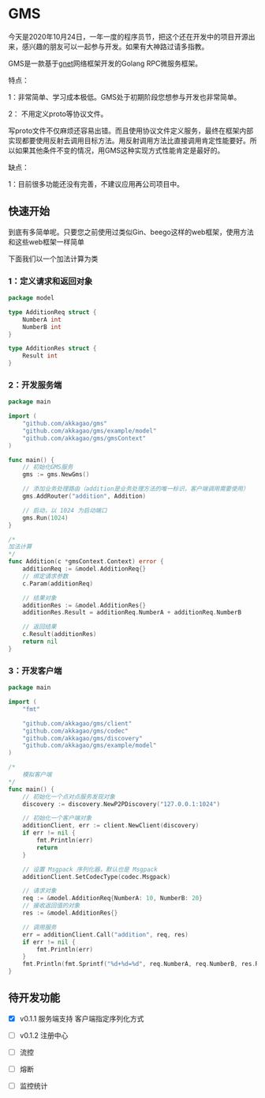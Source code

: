 # GMS

今天是2020年10月24日，一年一度的程序员节，把这个还在开发中的项目开源出来，感兴趣的朋友可以一起参与开发。如果有大神路过请多指教。



GMS是一款基于[gnet](https://github.com/panjf2000/gnet)网络框架开发的Golang RPC微服务框架。

特点：

1：非常简单、学习成本极低。GMS处于初期阶段您想参与开发也非常简单。

2： 不用定义proto等协议文件。

​		写proto文件不仅麻烦还容易出错。而且使用协议文件定义服务，最终在框架内部实现都要使用反射去调用目标方法。用反射调用方法比直接调用肯定性能要好。所以如果其他条件不变的情况，用GMS这种实现方式性能肯定是最好的。

 缺点：

1：目前很多功能还没有完善，不建议应用再公司项目中。



## 快速开始

到底有多简单呢。只要您之前使用过类似Gin、beego这样的web框架，使用方法和这些web框架一样简单

下面我们以一个加法计算为类

### 1：定义请求和返回对象

```go
package model

type AdditionReq struct {
	NumberA int
	NumberB int
}

type AdditionRes struct {
	Result int
}
```

### 2：开发服务端

```go
package main

import (
	"github.com/akkagao/gms"
	"github.com/akkagao/gms/example/model"
	"github.com/akkagao/gms/gmsContext"
)

func main() {
	// 初始化GMS服务
	gms := gms.NewGms()

	// 添加业务处理路由（addition是业务处理方法的唯一标识，客户端调用需要使用）
	gms.AddRouter("addition", Addition)

	// 启动，以 1024 为启动端口
	gms.Run(1024)
}

/*
加法计算
*/
func Addition(c *gmsContext.Context) error {
	additionReq := &model.AdditionReq{}
	// 绑定请求参数
	c.Param(additionReq)

	// 结果对象
	additionRes := &model.AdditionRes{}
	additionRes.Result = additionReq.NumberA + additionReq.NumberB

	// 返回结果
	c.Result(additionRes)
	return nil
}

```

### 3：开发客户端

```go
package main

import (
	"fmt"

	"github.com/akkagao/gms/client"
	"github.com/akkagao/gms/codec"
	"github.com/akkagao/gms/discovery"
	"github.com/akkagao/gms/example/model"
)

/*
	模拟客户端
*/
func main() {
	// 初始化一个点对点服务发现对象
	discovery := discovery.NewP2PDiscovery("127.0.0.1:1024")

	// 初始化一个客户端对象
	additionClient, err := client.NewClient(discovery)
	if err != nil {
		fmt.Println(err)
		return
	}

	// 设置 Msgpack 序列化器，默认也是 Msgpack
	additionClient.SetCodecType(codec.Msgpack)

	// 请求对象
	req := &model.AdditionReq{NumberA: 10, NumberB: 20}
	// 接收返回值的对象
	res := &model.AdditionRes{}

	// 调用服务
	err = additionClient.Call("addition", req, res)
	if err != nil {
		fmt.Println(err)
	}
	fmt.Println(fmt.Sprintf("%d+%d=%d", req.NumberA, req.NumberB, res.Result))
}

```



## 待开发功能

- [x] v0.1.1 服务端支持 客户端指定序列化方式 
- [ ] v0.1.2 注册中心
- [ ] 流控
- [ ] 熔断
- [ ] 监控统计

